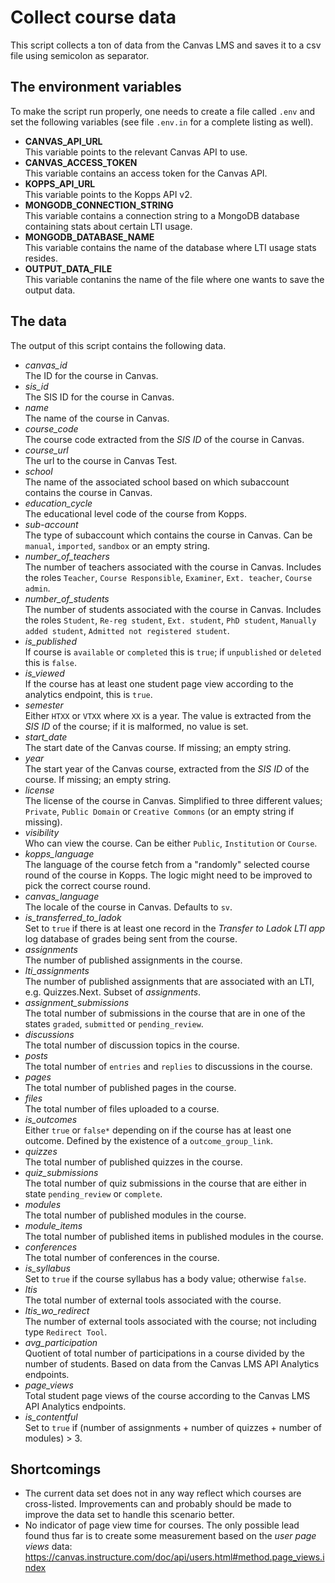 # Collect course data

This script collects a ton of data from the Canvas LMS and saves it to a csv file using semicolon as separator.

## The environment variables

To make the script run properly, one needs to create a file called `.env` and set the following variables (see file `.env.in` for a complete listing as well).

- **CANVAS_API_URL**\
  This variable points to the relevant Canvas API to use.
- **CANVAS_ACCESS_TOKEN**\
  This variable contains an access token for the Canvas API.
- **KOPPS_API_URL**\
  This variable points to the Kopps API v2.
- **MONGODB_CONNECTION_STRING**\
  This variable contains a connection string to a MongoDB database containing stats about certain LTI usage.
- **MONGODB_DATABASE_NAME**\
  This variable contains the name of the database where LTI usage stats resides.
- **OUTPUT_DATA_FILE**\
  This variable contanins the name of the file where one wants to save the output data.

## The data

The output of this script contains the following data.

- _canvas_id_\
  The ID for the course in Canvas.
- _sis_id_\
  The SIS ID for the course in Canvas.
- _name_\
  The name of the course in Canvas.
- _course_code_\
  The course code extracted from the _SIS ID_ of the course in Canvas.
- _course_url_\
  The url to the course in Canvas Test.
- _school_\
  The name of the associated school based on which subaccount contains the course in Canvas.
- _education_cycle_\
  The educational level code of the course from Kopps.
- _sub-account_\
  The type of subaccount which contains the course in Canvas. Can be `manual`, `imported`, `sandbox` or an empty string.
- _number_of_teachers_\
  The number of teachers associated with the course in Canvas. Includes the roles `Teacher`, `Course Responsible`, `Examiner`, `Ext. teacher`, `Course admin`.
- _number_of_students_\
  The number of students associated with the course in Canvas. Includes the roles `Student`, `Re-reg student`, `Ext. student`, `PhD student`, `Manually added student`, `Admitted not registered student`.
- _is_published_\
  If course is `available` or `completed` this is `true`; if `unpublished` or `deleted` this is `false`.
- _is_viewed_\
  If the course has at least one student page view according to the analytics endpoint, this is `true`.
- _semester_\
  Either `HTXX` or `VTXX` where `XX` is a year. The value is extracted from the _SIS ID_ of the course; if it is malformed, no value is set.
- _start_date_\
  The start date of the Canvas course. If missing; an empty string.
- _year_\
  The start year of the Canvas course, extracted from the _SIS ID_ of the course. If missing; an empty string.
- _license_\
  The license of the course in Canvas. Simplified to three different values; `Private`, `Public Domain` or `Creative Commons` (or an empty string if missing).
- _visibility_\
  Who can view the course. Can be either `Public`, `Institution` or `Course`.
- _kopps_language_\
  The language of the course fetch from a "randomly" selected course round of the course in Kopps. The logic might need to be improved to pick the correct course round.
- _canvas_language_\
  The locale of the course in Canvas. Defaults to `sv`.
- _is_transferred_to_ladok_\
  Set to `true` if there is at least one record in the _Transfer to Ladok LTI app_ log database of grades being sent from the course.
- _assignments_\
  The number of published assignments in the course.
- _lti_assignments_\
  The number of published assignments that are associated with an LTI, e.g. Quizzes.Next. Subset of _assignments_.
- _assignment_submissions_\
  The total number of submissions in the course that are in one of the states `graded`, `submitted` or `pending_review`.
- _discussions_\
  The total number of discussion topics in the course.
- _posts_\
  The total number of `entries` and `replies` to discussions in the course.
- _pages_\
  The total number of published pages in the course.
- _files_\
  The total number of files uploaded to a course.
- _is_outcomes_\
  Either `true` or `false*` depending on if the course has at least one outcome. Defined by the existence of a `outcome_group_link`.
- _quizzes_\
  The total number of published quizzes in the course.
- _quiz_submissions_\
  The total number of quiz submissions in the course that are either in state `pending_review` or `complete`.
- _modules_\
  The total number of published modules in the course.
- _module_items_\
  The total number of published items in published modules in the course.
- _conferences_\
  The total number of conferences in the course.
- _is_syllabus_\
  Set to `true` if the course syllabus has a body value; otherwise `false`.
- _ltis_\
  The total number of external tools associated with the course.
- _ltis_wo_redirect_\
  The number of external tools associated with the course; not including type `Redirect Tool`.
- _avg_participation_\
  Quotient of total number of participations in a course divided by the number of students. Based on data from the Canvas LMS API Analytics endpoints.
- _page_views_\
  Total student page views of the course according to the Canvas LMS API Analytics endpoints.
- _is_contentful_\
  Set to `true` if (number of assignments + number of quizzes + number of modules) > 3.

## Shortcomings

- The current data set does not in any way reflect which courses are cross-listed. Improvements can and probably should be made to improve the data set to handle this scenario better.
- No indicator of page view time for courses. The only possible lead found thus far is to create some measurement based on the _user page views_ data: https://canvas.instructure.com/doc/api/users.html#method.page_views.index
